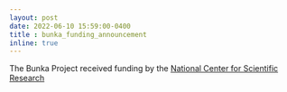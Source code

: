 ```yaml
---
layout: post
date: 2022-06-10 15:59:00-0400
title : bunka_funding_announcement
inline: true
---
```


The Bunka Project received funding by the [National Center for Scientific Research](https://cognition.ens.fr/en/news/bunka-exploration-engine-using-collective-intelligence-and-artificial-intelligence-16424)
